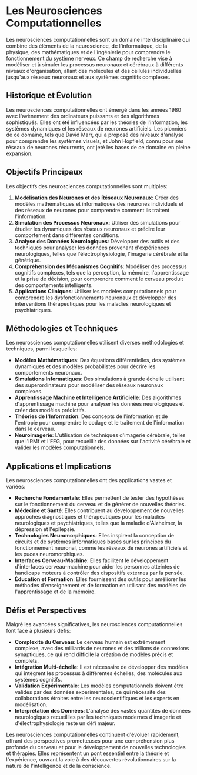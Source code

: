 # Les Neurosciences Computationnelles

Les neurosciences computationnelles sont un domaine interdisciplinaire qui combine des éléments de la neuroscience, de l'informatique, de la physique, des mathématiques et de l'ingénierie pour comprendre le fonctionnement du système nerveux. Ce champ de recherche vise à modéliser et à simuler les processus neuronaux et cérébraux à différents niveaux d'organisation, allant des molécules et des cellules individuelles jusqu'aux réseaux neuronaux et aux systèmes cognitifs complexes.

## Historique et Évolution

Les neurosciences computationnelles ont émergé dans les années 1980 avec l'avènement des ordinateurs puissants et des algorithmes sophistiqués. Elles ont été influencées par les théories de l'information, les systèmes dynamiques et les réseaux de neurones artificiels. Les pionniers de ce domaine, tels que David Marr, qui a proposé des niveaux d'analyse pour comprendre les systèmes visuels, et John Hopfield, connu pour ses réseaux de neurones récurrents, ont jeté les bases de ce domaine en pleine expansion.

## Objectifs Principaux

Les objectifs des neurosciences computationnelles sont multiples:

1. **Modélisation des Neurones et des Réseaux Neuronaux**: Créer des modèles mathématiques et informatiques des neurones individuels et des réseaux de neurones pour comprendre comment ils traitent l'information.
2. **Simulation des Processus Neuronaux**: Utiliser des simulations pour étudier les dynamiques des réseaux neuronaux et prédire leur comportement dans différentes conditions.
3. **Analyse des Données Neurologiques**: Développer des outils et des techniques pour analyser les données provenant d'expériences neurologiques, telles que l'électrophysiologie, l'imagerie cérébrale et la génétique.
4. **Compréhension des Mécanismes Cognitifs**: Modéliser des processus cognitifs complexes, tels que la perception, la mémoire, l'apprentissage et la prise de décision, pour comprendre comment le cerveau produit des comportements intelligents.
5. **Applications Cliniques**: Utiliser les modèles computationnels pour comprendre les dysfonctionnements neuronaux et développer des interventions thérapeutiques pour les maladies neurologiques et psychiatriques.

## Méthodologies et Techniques

Les neurosciences computationnelles utilisent diverses méthodologies et techniques, parmi lesquelles:

- **Modèles Mathématiques**: Des équations différentielles, des systèmes dynamiques et des modèles probabilistes pour décrire les comportements neuronaux.
- **Simulations Informatiques**: Des simulations à grande échelle utilisant des superordinateurs pour modéliser des réseaux neuronaux complexes.
- **Apprentissage Machine et Intelligence Artificielle**: Des algorithmes d'apprentissage machine pour analyser les données neurologiques et créer des modèles prédictifs.
- **Théories de l'Information**: Des concepts de l'information et de l'entropie pour comprendre le codage et le traitement de l'information dans le cerveau.
- **Neuroimagerie**: L'utilisation de techniques d'imagerie cérébrale, telles que l'IRMf et l'EEG, pour recueillir des données sur l'activité cérébrale et valider les modèles computationnels.

## Applications et Implications

Les neurosciences computationnelles ont des applications vastes et variées:

- **Recherche Fondamentale**: Elles permettent de tester des hypothèses sur le fonctionnement du cerveau et de générer de nouvelles théories.
- **Médecine et Santé**: Elles contribuent au développement de nouvelles approches diagnostiques et thérapeutiques pour les maladies neurologiques et psychiatriques, telles que la maladie d'Alzheimer, la dépression et l'épilepsie.
- **Technologies Neuromorphiques**: Elles inspirent la conception de circuits et de systèmes informatiques basés sur les principes du fonctionnement neuronal, comme les réseaux de neurones artificiels et les puces neuromorphiques.
- **Interfaces Cerveau-Machine**: Elles facilitent le développement d'interfaces cerveau-machine pour aider les personnes atteintes de handicaps moteurs à contrôler des dispositifs externes par la pensée.
- **Éducation et Formation**: Elles fournissent des outils pour améliorer les méthodes d'enseignement et de formation en utilisant des modèles de l'apprentissage et de la mémoire.

## Défis et Perspectives

Malgré les avancées significatives, les neurosciences computationnelles font face à plusieurs défis:

- **Complexité du Cerveau**: Le cerveau humain est extrêmement complexe, avec des milliards de neurones et des trillions de connexions synaptiques, ce qui rend difficile la création de modèles précis et complets.
- **Intégration Multi-échelle**: Il est nécessaire de développer des modèles qui intègrent les processus à différentes échelles, des molécules aux systèmes cognitifs.
- **Validation Expérimentale**: Les modèles computationnels doivent être validés par des données expérimentales, ce qui nécessite des collaborations étroites entre les neuroscientifiques et les experts en modélisation.
- **Interprétation des Données**: L'analyse des vastes quantités de données neurologiques recueillies par les techniques modernes d'imagerie et d'électrophysiologie reste un défi majeur.

Les neurosciences computationnelles continuent d'évoluer rapidement, offrant des perspectives prometteuses pour une compréhension plus profonde du cerveau et pour le développement de nouvelles technologies et thérapies. Elles représentent un pont essentiel entre la théorie et l'expérience, ouvrant la voie à des découvertes révolutionnaires sur la nature de l'intelligence et de la conscience.